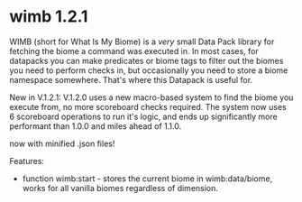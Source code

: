 # wimb 1.2.1
WIMB (short for What Is My Biome) is a *very* small Data Pack library for fetching the biome a command was executed in.
In most cases, for datapacks you can make predicates or biome tags to filter out the biomes you need to perform checks in, but occasionally you need to store a biome namespace somewhere. That's where this Datapack is useful for.

New in V.1.2.1:
V.1.2.0 uses a new macro-based system to find the biome you execute from, no more scoreboard checks required. The system now uses 6 scoreboard operations to run it's logic, and ends up significantly more performant than 1.0.0 and miles ahead of 1.1.0.

now with minified .json files!

Features:
- function wimb:start - stores the current biome in wimb:data/biome, works for all vanilla biomes regardless of dimension.
